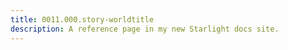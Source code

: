 ```yaml
---
title: 0011.000.story-worldtitle
description: A reference page in my new Starlight docs site.
---
```

